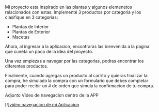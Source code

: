 Mi proyecto esta inspirado en las plantas y algunos elemenetos relacionados con estas. Implementé 3 productos por categoria y los clasifique en 3 categorias:

- Plantas de Interior
- Plantas de Exterior
- Macetas

Ahora, al ingresar a la aplicacion, encontraras las bienvenida a la pagina que cuneta un poco de la idea del proyecto.

Una vez empiezas a navegar por las categorias, podras encontrar los diferentes productos.

Finalmente, cuando agregas un producto al carrito y quieras finalizar la compra, he simulado la compra con un formulario que debes completar para poder recibir un # de orden que simula la confirmacion de tu compra.

Adjunto Video de navegacion dentro de la APP

[!][video navegacion de mi Aplicacion](https://drive.google.com/file/d/1KzHnLoeS5feWmZ-5YBnZ4R_YbTr-wmVH/view?usp=sharing)

